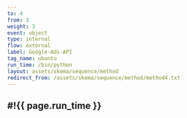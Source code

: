 ```yaml
---
to: 4
from: 3
weight: 3
event: object
type: internal
flow: external
label: Google-Ads-API
tag_name: ubuntu
run_time: /bin/python
layout: assets/skema/sequence/method
redirect_from: /assets/skema/sequence/method/method4.txt
---
```

#!{{ page.run_time }}
---
